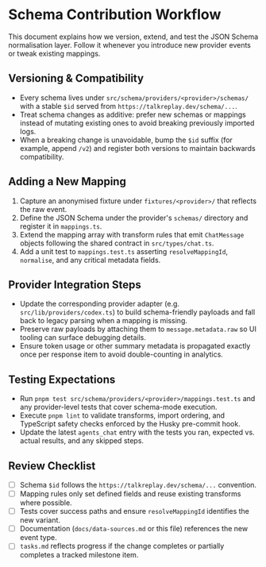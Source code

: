 # Schema Contribution Workflow

This document explains how we version, extend, and test the JSON Schema normalisation layer. Follow it whenever you introduce new provider events or tweak existing mappings.

## Versioning & Compatibility

- Every schema lives under `src/schema/providers/<provider>/schemas/` with a stable `$id` served from `https://talkreplay.dev/schema/...`.
- Treat schema changes as additive: prefer new schemas or mappings instead of mutating existing ones to avoid breaking previously imported logs.
- When a breaking change is unavoidable, bump the `$id` suffix (for example, append `/v2`) and register both versions to maintain backwards compatibility.

## Adding a New Mapping

1. Capture an anonymised fixture under `fixtures/<provider>/` that reflects the raw event.
2. Define the JSON Schema under the provider's `schemas/` directory and register it in `mappings.ts`.
3. Extend the mapping array with transform rules that emit `ChatMessage` objects following the shared contract in `src/types/chat.ts`.
4. Add a unit test to `mappings.test.ts` asserting `resolveMappingId`, `normalise`, and any critical metadata fields.

## Provider Integration Steps

- Update the corresponding provider adapter (e.g. `src/lib/providers/codex.ts`) to build schema-friendly payloads and fall back to legacy parsing when a mapping is missing.
- Preserve raw payloads by attaching them to `message.metadata.raw` so UI tooling can surface debugging details.
- Ensure token usage or other summary metadata is propagated exactly once per response item to avoid double-counting in analytics.

## Testing Expectations

- Run `pnpm test src/schema/providers/<provider>/mappings.test.ts` and any provider-level tests that cover schema-mode execution.
- Execute `pnpm lint` to validate transforms, import ordering, and TypeScript safety checks enforced by the Husky pre-commit hook.
- Update the latest `agents_chat` entry with the tests you ran, expected vs. actual results, and any skipped steps.

## Review Checklist

- [ ] Schema `$id` follows the `https://talkreplay.dev/schema/...` convention.
- [ ] Mapping rules only set defined fields and reuse existing transforms where possible.
- [ ] Tests cover success paths and ensure `resolveMappingId` identifies the new variant.
- [ ] Documentation (`docs/data-sources.md` or this file) references the new event type.
- [ ] `tasks.md` reflects progress if the change completes or partially completes a tracked milestone item.
